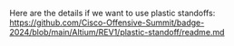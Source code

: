 Here are the details if we want to use plastic standoffs:  https://github.com/Cisco-Offensive-Summit/badge-2024/blob/main/Altium/REV1/plastic-standoff/readme.md
